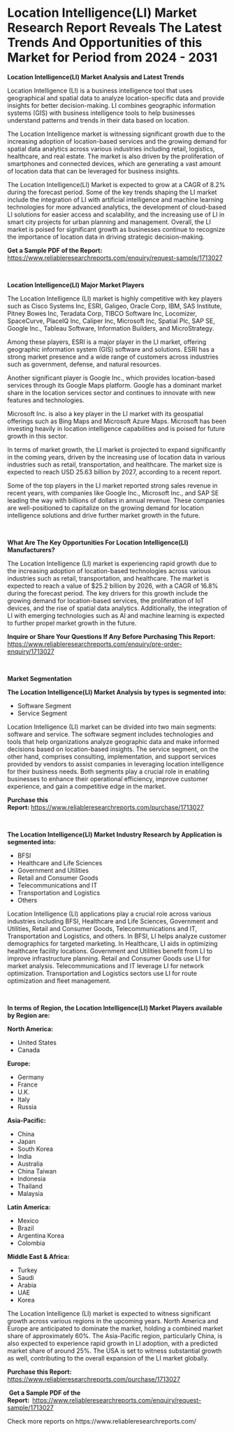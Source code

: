 <p><h1>Location Intelligence(LI) Market Research Report Reveals The Latest Trends And Opportunities of this Market for Period from 2024 - 2031</h1></p><p><strong>Location Intelligence(LI) Market Analysis and Latest Trends</strong></p>
<p><p>Location Intelligence (LI) is a business intelligence tool that uses geographical and spatial data to analyze location-specific data and provide insights for better decision-making. LI combines geographic information systems (GIS) with business intelligence tools to help businesses understand patterns and trends in their data based on location.</p><p>The Location Intelligence market is witnessing significant growth due to the increasing adoption of location-based services and the growing demand for spatial data analytics across various industries including retail, logistics, healthcare, and real estate. The market is also driven by the proliferation of smartphones and connected devices, which are generating a vast amount of location data that can be leveraged for business insights.</p><p>The Location Intelligence(LI) Market is expected to grow at a CAGR of 8.2% during the forecast period. Some of the key trends shaping the LI market include the integration of LI with artificial intelligence and machine learning technologies for more advanced analytics, the development of cloud-based LI solutions for easier access and scalability, and the increasing use of LI in smart city projects for urban planning and management. Overall, the LI market is poised for significant growth as businesses continue to recognize the importance of location data in driving strategic decision-making.</p></p>
<p><strong>Get a Sample PDF of the Report:&nbsp;</strong> <a href="https://www.reliableresearchreports.com/enquiry/request-sample/1713027">https://www.reliableresearchreports.com/enquiry/request-sample/1713027</a></p>
<p>&nbsp;</p>
<p><strong>Location Intelligence(LI) Major Market Players</strong></p>
<p><p>The Location Intelligence (LI) market is highly competitive with key players such as Cisco Systems Inc, ESRI, Galigeo, Oracle Corp, IBM, SAS Institute, Pitney Bowes Inc, Teradata Corp, TIBCO Software Inc, Locomizer, SpaceCurve, PlaceIQ Inc, Caliper Inc, Microsoft Inc, Spatial Plc, SAP SE, Google Inc., Tableau Software, Information Builders, and MicroStrategy. </p><p>Among these players, ESRI is a major player in the LI market, offering geographic information system (GIS) software and solutions. ESRI has a strong market presence and a wide range of customers across industries such as government, defense, and natural resources.</p><p>Another significant player is Google Inc., which provides location-based services through its Google Maps platform. Google has a dominant market share in the location services sector and continues to innovate with new features and technologies.</p><p>Microsoft Inc. is also a key player in the LI market with its geospatial offerings such as Bing Maps and Microsoft Azure Maps. Microsoft has been investing heavily in location intelligence capabilities and is poised for future growth in this sector.</p><p>In terms of market growth, the LI market is projected to expand significantly in the coming years, driven by the increasing use of location data in various industries such as retail, transportation, and healthcare. The market size is expected to reach USD 25.63 billion by 2027, according to a recent report.</p><p>Some of the top players in the LI market reported strong sales revenue in recent years, with companies like Google Inc., Microsoft Inc., and SAP SE leading the way with billions of dollars in annual revenue. These companies are well-positioned to capitalize on the growing demand for location intelligence solutions and drive further market growth in the future.</p></p>
<p>&nbsp;</p>
<p><strong>What Are The Key Opportunities For Location Intelligence(LI) Manufacturers?</strong></p>
<p><p>The Location Intelligence (LI) market is experiencing rapid growth due to the increasing adoption of location-based technologies across various industries such as retail, transportation, and healthcare. The market is expected to reach a value of $25.2 billion by 2026, with a CAGR of 16.8% during the forecast period. The key drivers for this growth include the growing demand for location-based services, the proliferation of IoT devices, and the rise of spatial data analytics. Additionally, the integration of LI with emerging technologies such as AI and machine learning is expected to further propel market growth in the future.</p></p>
<p><strong>Inquire or Share Your Questions If Any Before Purchasing This Report:</strong> <a href="https://www.reliableresearchreports.com/enquiry/pre-order-enquiry/1713027">https://www.reliableresearchreports.com/enquiry/pre-order-enquiry/1713027</a></p>
<p>&nbsp;</p>
<p><strong>Market Segmentation</strong></p>
<p><strong>The Location Intelligence(LI) Market Analysis by types is segmented into:</strong></p>
<p><ul><li>Software Segment</li><li>Service Segment</li></ul></p>
<p><p>Location Intelligence (LI) market can be divided into two main segments: software and service. The software segment includes technologies and tools that help organizations analyze geographic data and make informed decisions based on location-based insights. The service segment, on the other hand, comprises consulting, implementation, and support services provided by vendors to assist companies in leveraging location intelligence for their business needs. Both segments play a crucial role in enabling businesses to enhance their operational efficiency, improve customer experience, and gain a competitive edge in the market.</p></p>
<p><strong>Purchase this Report:&nbsp;</strong><a href="https://www.reliableresearchreports.com/purchase/1713027">https://www.reliableresearchreports.com/purchase/1713027</a></p>
<p>&nbsp;</p>
<p><strong>The Location Intelligence(LI) Market Industry Research by Application is segmented into:</strong></p>
<p><ul><li>BFSI</li><li>Healthcare and Life Sciences</li><li>Government and Utilities</li><li>Retail and Consumer Goods</li><li>Telecommunications and IT</li><li>Transportation and Logistics</li><li>Others</li></ul></p>
<p><p>Location Intelligence (LI) applications play a crucial role across various industries including BFSI, Healthcare and Life Sciences, Government and Utilities, Retail and Consumer Goods, Telecommunications and IT, Transportation and Logistics, and others. In BFSI, LI helps analyze customer demographics for targeted marketing. In Healthcare, LI aids in optimizing healthcare facility locations. Government and Utilities benefit from LI to improve infrastructure planning. Retail and Consumer Goods use LI for market analysis. Telecommunications and IT leverage LI for network optimization. Transportation and Logistics sectors use LI for route optimization and fleet management.</p></p>
<p>&nbsp;</p>
<p><strong>In terms of Region, the Location Intelligence(LI) Market Players available by Region are:</strong></p>
<p>
    <p> <strong> North America: </strong>
        <ul>
            <li>United States</li>
            <li>Canada</li>
        </ul>
        </p> 
    <p> <strong> Europe: </strong>
        <ul>
            <li>Germany</li>
            <li>France</li>
            <li>U.K.</li>
            <li>Italy</li>
            <li>Russia</li>
        </ul>
        </p> 
    <p> <strong> Asia-Pacific: </strong>
        <ul>
            <li>China</li>
            <li>Japan</li>
            <li>South Korea</li>
            <li>India</li>
            <li>Australia</li>
            <li>China Taiwan</li>
            <li>Indonesia</li>
            <li>Thailand</li>
            <li>Malaysia</li>
        </ul>
        </p> 
    <p> <strong> Latin America: </strong>
        <ul>
            <li>Mexico</li>
            <li>Brazil</li>
            <li>Argentina Korea</li>
            <li>Colombia</li>
        </ul>
        </p> 
    <p> <strong> Middle East & Africa: </strong>
        <ul>
            <li>Turkey</li>
            <li>Saudi</li>
            <li>Arabia</li>
            <li>UAE</li>
            <li>Korea</li>
        </ul>
    </p>
    </p>
<p><p>The Location Intelligence (LI) market is expected to witness significant growth across various regions in the upcoming years. North America and Europe are anticipated to dominate the market, holding a combined market share of approximately 60%. The Asia-Pacific region, particularly China, is also expected to experience rapid growth in LI adoption, with a predicted market share of around 25%. The USA is set to witness substantial growth as well, contributing to the overall expansion of the LI market globally.</p></p>
<p><strong>Purchase this Report: </strong><a href="https://www.reliableresearchreports.com/purchase/1713027">https://www.reliableresearchreports.com/purchase/1713027</a></p>
<p>&nbsp;<strong>Get a Sample PDF of the Report:&nbsp;&nbsp;</strong><a href="https://www.reliableresearchreports.com/enquiry/request-sample/1713027">https://www.reliableresearchreports.com/enquiry/request-sample/1713027</a></p>
<p><strong></strong></p>
<p>Check more reports on https://www.reliableresearchreports.com/</p>